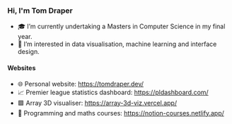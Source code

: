 ### Hi, I'm Tom Draper
- 🎓 I’m currently undertaking a Masters in Computer Science in my final year.
- 👀 I’m interested in data visualisation, machine learning and interface design.
#### Websites
- 🌐 Personal website:                    https://tomdraper.dev/
- 📈 Premier league statistics dashboard: https://pldashboard.com/
- 🟩 Array 3D visualiser:                 https://array-3d-viz.vercel.app/
- 📖 Programming and maths courses:       https://notion-courses.netlify.app/


<!---
Tom-Draper/Tom-Draper is a ✨ special ✨ repository because its `README.md` (this file) appears on your GitHub profile.
You can click the Preview link to take a look at your changes.
--->

